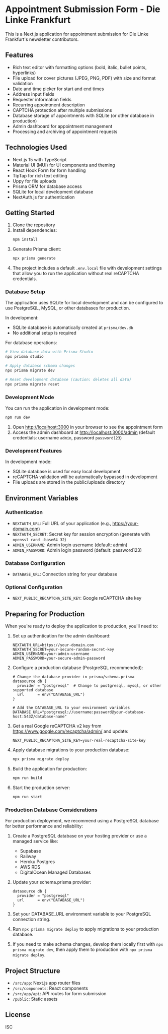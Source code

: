 # Appointment Submission Form - Die Linke Frankfurt

This is a Next.js application for appointment submission for Die Linke Frankfurt's newsletter contributors.

## Features

- Rich text editor with formatting options (bold, italic, bullet points, hyperlinks)
- File upload for cover pictures (JPEG, PNG, PDF) with size and format validation
- Date and time picker for start and end times
- Address input fields
- Requester information fields
- Recurring appointment description
- CAPTCHA protection after multiple submissions
- Database storage of appointments with SQLite (or other database in production)
- Admin dashboard for appointment management
- Processing and archiving of appointment requests

## Technologies Used

- Next.js 15 with TypeScript
- Material UI (MUI) for UI components and theming
- React Hook Form for form handling
- TipTap for rich text editing
- Uppy for file uploads
- Prisma ORM for database access
- SQLite for local development database
- NextAuth.js for authentication

## Getting Started

1. Clone the repository
2. Install dependencies:
   ```bash
   npm install
   ```
3. Generate Prisma client:
   ```bash
   npx prisma generate
   ```
4. The project includes a default `.env.local` file with development settings that allow you to run the application without real reCAPTCHA credentials.

### Database Setup

The application uses SQLite for local development and can be configured to use PostgreSQL, MySQL, or other databases for production.

In development:
- SQLite database is automatically created at `prisma/dev.db`
- No additional setup is required

For database operations:
```bash
# View database data with Prisma Studio
npx prisma studio

# Apply database schema changes
npx prisma migrate dev

# Reset development database (caution: deletes all data)
npx prisma migrate reset
```

### Development Mode

You can run the application in development mode:

```bash
npm run dev
```

1. Open [http://localhost:3000](http://localhost:3000) in your browser to see the appointment form
2. Access the admin dashboard at [http://localhost:3000/admin](http://localhost:3000/admin) (default credentials: username `admin`, password `password123`)

### Development Features

In development mode:
- SQLite database is used for easy local development
- reCAPTCHA validation will be automatically bypassed in development
- File uploads are stored in the public/uploads directory

## Environment Variables

### Authentication
- `NEXTAUTH_URL`: Full URL of your application (e.g., https://your-domain.com)
- `NEXTAUTH_SECRET`: Secret key for session encryption (generate with `openssl rand -base64 32`)
- `ADMIN_USERNAME`: Admin login username (default: admin)
- `ADMIN_PASSWORD`: Admin login password (default: password123)

### Database Configuration
- `DATABASE_URL`: Connection string for your database

### Optional Configuration
- `NEXT_PUBLIC_RECAPTCHA_SITE_KEY`: Google reCAPTCHA site key

## Preparing for Production

When you're ready to deploy the application to production, you'll need to:

1. Set up authentication for the admin dashboard:
   ```
   NEXTAUTH_URL=https://your-domain.com
   NEXTAUTH_SECRET=your-secure-random-secret-key
   ADMIN_USERNAME=your-admin-username
   ADMIN_PASSWORD=your-secure-admin-password
   ```

2. Configure a production database (PostgreSQL recommended):
   ```
   # Change the database provider in prisma/schema.prisma
   datasource db {
     provider = "postgresql"  # Change to postgresql, mysql, or other supported database
     url      = env("DATABASE_URL")
   }

   # Add the DATABASE_URL to your environment variables
   DATABASE_URL="postgresql://username:password@your-database-host:5432/database-name"
   ```

3. Get a real Google reCAPTCHA v2 key from https://www.google.com/recaptcha/admin/ and update:
   ```
   NEXT_PUBLIC_RECAPTCHA_SITE_KEY=your-real-recaptcha-site-key
   ```

4. Apply database migrations to your production database:
   ```bash
   npx prisma migrate deploy
   ```

5. Build the application for production:
   ```bash
   npm run build
   ```

6. Start the production server:
   ```bash
   npm run start
   ```

### Production Database Considerations

For production deployment, we recommend using a PostgreSQL database for better performance and reliability:

1. Create a PostgreSQL database on your hosting provider or use a managed service like:
   - Supabase
   - Railway
   - Heroku Postgres
   - AWS RDS
   - DigitalOcean Managed Databases

2. Update your schema.prisma provider:
   ```prisma
   datasource db {
     provider = "postgresql"
     url      = env("DATABASE_URL")
   }
   ```

3. Set your DATABASE_URL environment variable to your PostgreSQL connection string.

4. Run `npx prisma migrate deploy` to apply migrations to your production database.

5. If you need to make schema changes, develop them locally first with `npx prisma migrate dev`, then apply them to production with `npx prisma migrate deploy`.

## Project Structure

- `/src/app`: Next.js app router files
- `/src/components`: React components
- `/src/app/api`: API routes for form submission
- `/public`: Static assets

## License

ISC